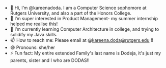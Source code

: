 - 👋 Hi, I’m @kareenadoda. I am a Computer Science sophomore at Rutgers University, and also a part of the Honors College.
- 👀 I’m super interested in Product Management- my summer internship helped me realise this!
- 🌱 I’m currently learning Computer Architecture in college, and trying to solidify my Java skills.
- 📫 How to reach me: Please email at @kareena.doda@rutgers.edu !!
- 😄 Pronouns: she/her
- ⚡ Fun fact: My entire extended Family's last name is Dodeja, it's just my parents, sister and I who are DODAS!!

<!---
kareenadoda/kareenadoda is a ✨ special ✨ repository because its `README.md` (this file) appears on your GitHub profile.
You can click the Preview link to take a look at your changes.
--->
